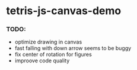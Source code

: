 # tetris-js-canvas-demo

### TODO:
- optimize drawing in canvas
- fast falling with down arrow seems to be buggy
- fix center of rotation for figures
- improove code quality
